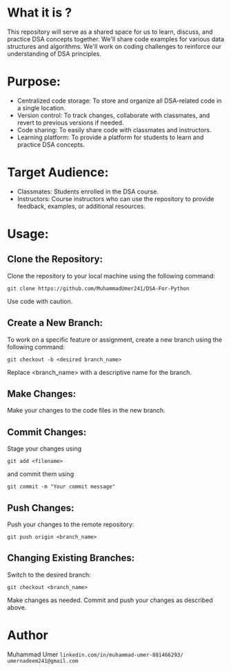 # What it is ?
This repository will serve as a shared space for us to learn, discuss, and practice DSA concepts together. We'll share code examples for various data structures and algorithms.  We'll work on coding challenges to reinforce our understanding of DSA principles.

# Purpose:

- Centralized code storage: To store and organize all DSA-related code in a single location.
- Version control: To track changes, collaborate with classmates, and revert to previous versions if needed.
- Code sharing: To easily share code with classmates and instructors.
- Learning platform: To provide a platform for students to learn and practice DSA concepts.
# Target Audience:

- Classmates: Students enrolled in the DSA course.
- Instructors: Course instructors who can use the repository to provide feedback, examples, or additional resources.

# Usage:

## Clone the Repository:
Clone the repository to your local machine using the following command:
```
git clone https://github.com/MuhammadUmer241/DSA-For-Python 
```
Use code with caution.

## Create a New Branch:
To work on a specific feature or assignment, create a new branch using the following command:
```
git checkout -b <desired branch_name>
```
Replace <branch_name> with a descriptive name for the branch.   

## Make Changes:
Make your changes to the code files in the new branch.
## Commit Changes:
Stage your changes using 
```
git add <filename>
 ``` 
and commit them using 
```
git commit -m "Your commit message"
```

## Push Changes:
Push your changes to the remote repository: 
```
git push origin <branch_name>
```

## Changing Existing Branches:
Switch to the desired branch:
```
git checkout <branch_name>
```

Make changes as needed.
Commit and push your changes as described above.

# Author 
Muhammad Umer
```linkedin.com/in/muhammad-umer-881466293/```
```umernadeem241@gmail.com```

